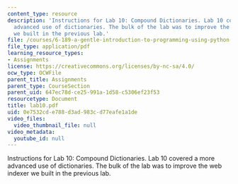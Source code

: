 ```yaml
---
content_type: resource
description: 'Instructions for Lab 10: Compound Dictionaries. Lab 10 covered a more
  advanced use of dictionaries. The bulk of the lab was to improve the web indexer
  we built in the previous lab.'
file: /courses/6-189-a-gentle-introduction-to-programming-using-python-january-iap-2008/0e7532cde788d3ad983cd77eafe1a1de_lab10.pdf
file_type: application/pdf
learning_resource_types:
- Assignments
license: https://creativecommons.org/licenses/by-nc-sa/4.0/
ocw_type: OCWFile
parent_title: Assignments
parent_type: CourseSection
parent_uid: 647ec78d-ce25-991a-1d58-c5306ef23f53
resourcetype: Document
title: lab10.pdf
uid: 0e7532cd-e788-d3ad-983c-d77eafe1a1de
video_files:
  video_thumbnail_file: null
video_metadata:
  youtube_id: null
---
```

Instructions for Lab 10: Compound Dictionaries. Lab 10 covered a more advanced use of dictionaries. The bulk of the lab was to improve the web indexer we built in the previous lab.